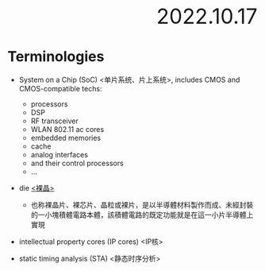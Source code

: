 <div style="text-align:right; font-size:3em;">2022.10.17</div>

# Terminologies

* System on a Chip (SoC) <单片系统、片上系统>, includes CMOS and CMOS-compatible techs:
  * processors
  * DSP
  * RF transceiver
  * WLAN 802.11 ac cores
  * embedded memories
  * cache
  * analog interfaces
  * and their control processors
  * ...
* die [<裸晶>](https://zh.wikipedia.org/wiki/%E8%A3%B8%E6%99%B6)
  * 也称裸晶片、裸芯片、晶粒或裸片，是以半導體材料製作而成、未經封裝的一小塊積體電路本體，該積體電路的既定功能就是在這一小片半導體上實現
* intellectual property cores (IP cores) <IP核>

* static timing analysis (STA) <静态时序分析>
